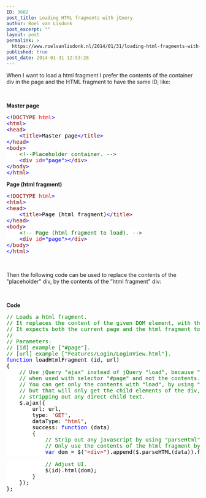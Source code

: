 ```yaml
---
ID: 3682
post_title: Loading HTML fragments with jQuery
author: Roel van Lisdonk
post_excerpt: ""
layout: post
permalink: >
  https://www.roelvanlisdonk.nl/2014/01/31/loading-html-fragments-with-jquery/
published: true
post_date: 2014-01-31 12:53:28
---
```

<p>When I want to load a html fragment I prefer the contents of the container div in the page and the HTML fragment to have the same ID, like:</p>  <p>&#160;</p>  <p><strong>Master page</strong></p>  <pre class="code"><span style="background: white; color: blue">&lt;</span><span style="background: white; color: maroon">!DOCTYPE </span><span style="background: white; color: red">html</span><span style="background: white; color: blue">&gt;
&lt;</span><span style="background: white; color: maroon">html</span><span style="background: white; color: blue">&gt;
&lt;</span><span style="background: white; color: maroon">head</span><span style="background: white; color: blue">&gt;
    &lt;</span><span style="background: white; color: maroon">title</span><span style="background: white; color: blue">&gt;</span><span style="background: white; color: black">Master page</span><span style="background: white; color: blue">&lt;/</span><span style="background: white; color: maroon">title</span><span style="background: white; color: blue">&gt;
&lt;/</span><span style="background: white; color: maroon">head</span><span style="background: white; color: blue">&gt;
&lt;</span><span style="background: white; color: maroon">body</span><span style="background: white; color: blue">&gt;
    </span><span style="background: white; color: #006400">&lt;!--Placeholder container. --&gt;
    </span><span style="background: white; color: blue">&lt;</span><span style="background: white; color: maroon">div </span><span style="background: white; color: red">id</span><span style="background: white; color: blue">=&quot;page&quot;&gt;&lt;/</span><span style="background: white; color: maroon">div</span><span style="background: white; color: blue">&gt;
&lt;/</span><span style="background: white; color: maroon">body</span><span style="background: white; color: blue">&gt;
&lt;/</span><span style="background: white; color: maroon">html</span><span style="background: white; color: blue">&gt;</span></pre>



<p><strong>Page (html fragment)</strong></p>

<pre class="code"><span style="background: white; color: blue">&lt;</span><span style="background: white; color: maroon">!DOCTYPE </span><span style="background: white; color: red">html</span><span style="background: white; color: blue">&gt;
&lt;</span><span style="background: white; color: maroon">html</span><span style="background: white; color: blue">&gt;
&lt;</span><span style="background: white; color: maroon">head</span><span style="background: white; color: blue">&gt;
    &lt;</span><span style="background: white; color: maroon">title</span><span style="background: white; color: blue">&gt;</span><span style="background: white; color: black">Page (html fragment)</span><span style="background: white; color: blue">&lt;/</span><span style="background: white; color: maroon">title</span><span style="background: white; color: blue">&gt;
&lt;/</span><span style="background: white; color: maroon">head</span><span style="background: white; color: blue">&gt;
&lt;</span><span style="background: white; color: maroon">body</span><span style="background: white; color: blue">&gt;
    </span><span style="background: white; color: #006400">&lt;!-- Page (html fragment to load). --&gt;
    </span><span style="background: white; color: blue">&lt;</span><span style="background: white; color: maroon">div </span><span style="background: white; color: red">id</span><span style="background: white; color: blue">=&quot;page&quot;&gt;&lt;/</span><span style="background: white; color: maroon">div</span><span style="background: white; color: blue">&gt;
&lt;/</span><span style="background: white; color: maroon">body</span><span style="background: white; color: blue">&gt;
&lt;/</span><span style="background: white; color: maroon">html</span><span style="background: white; color: blue">&gt;</span></pre>


<p>&#160;</p>

<p>Then the following code can be used to replace the contents of the &quot;placeholder&quot; div, by the contents of the ”html fragment&quot; div:</p>

<p>&#160;</p>

<p><strong>Code</strong></p>


<pre class="code"><span style="background: white; color: green">// Loads a html fragment.
// It replaces the content of the given DOM element, with the html fragment contents.
// It expects both the current page and the html fragment to contain the same &quot;id&quot; as the given id.
//
// Parameters:
// [id] example [&quot;#page&quot;].
// [url] example [&quot;Features/Login/LoginView.html&quot;].
</span><span style="background: white; color: blue">function </span><span style="background: white; color: black">loadHtmlFragment (id, url)
{
    </span><span style="background: white; color: green">// Use jQuery &quot;ajax&quot; instead of jQuery &quot;load&quot;, because &quot;load&quot; will get the whole div, 
    // when used with selector &quot;#page&quot; and not the contents.
    // You can get only the contents with &quot;load&quot;, by using &quot;url #page &gt; *&quot;, 
    // but that will only get the child elements of the div, 
    // stripping out any direct child text.
    </span><span style="background: white; color: black">$.ajax({
        url: url,
        type: </span><span style="background: white; color: #a31515">'GET'</span><span style="background: white; color: black">,
        dataType: </span><span style="background: white; color: #a31515">&quot;html&quot;</span><span style="background: white; color: black">,
        success: </span><span style="background: white; color: blue">function </span><span style="background: white; color: black">(data)
        {
            </span><span style="background: white; color: green">// Strip out any javascript by using &quot;parseHtml&quot;.
            // Only use the contents of the html fragment by using &quot;html()&quot;.
            </span><span style="background: white; color: blue">var </span><span style="background: white; color: black">dom = $(</span><span style="background: white; color: #a31515">&quot;&lt;div&gt;&quot;</span><span style="background: white; color: black">).append($.parseHTML(data)).find(id).html();

            </span><span style="background: white; color: green">// Adjust UI.
            </span><span style="background: white; color: black">$(id).html(dom);
        }
    });
};</span></pre>